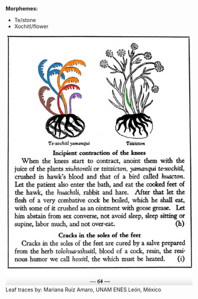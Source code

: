 
**Morphemes:**

- Te/stone
- Xochitl/flower

![M_ID053_p064_01_Te-xochitl_yamanqui.png](assets/M_ID053_p064_01_Te-xochitl_yamanqui.png)  
Leaf traces by: Mariana Ruíz Amaro, UNAM ENES León, México  
